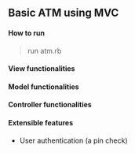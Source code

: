 ## Basic ATM using MVC

#### How to run

> run atm.rb

#### View functionalities

#### Model functionalities

#### Controller functionalities

#### Extensible features
* User authentication (a pin check)
